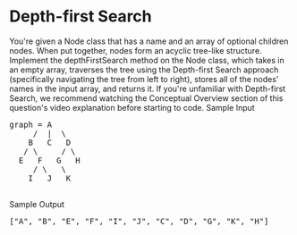# Depth-first Search

You're given a Node class that has a name and an array of optional children nodes. When put together, nodes form an acyclic tree-like structure. 
Implement the depthFirstSearch method on the Node class, which takes in an empty array, traverses the tree using the Depth-first Search approach (specifically navigating the tree from left to right), stores all of the nodes' names in the input array, and returns it. 
If you're unfamiliar with Depth-first Search, we recommend watching the Conceptual Overview section of this question's video explanation before starting to code. 
Sample Input
<pre>
graph = A
     /  |  \
    B   C   D
   / \     / \
  E   F   G   H
     / \   \
    I   J   K
    
</pre>    
Sample Output

<pre>
["A", "B", "E", "F", "I", "J", "C", "D", "G", "K", "H"]
</pre>
